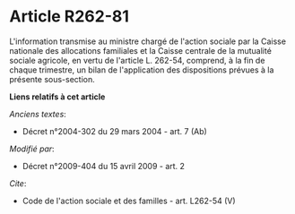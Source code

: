 # Article R262-81

L'information transmise au ministre chargé de l'action sociale par la Caisse nationale des allocations familiales et la
Caisse centrale de la mutualité sociale agricole, en vertu de l'article L. 262-54, comprend, à la fin de chaque trimestre, un
bilan de l'application des dispositions prévues à la présente sous-section.

**Liens relatifs à cet article**

_Anciens textes_:

  - Décret n°2004-302 du 29 mars 2004 - art. 7 (Ab)

_Modifié par_:

  - Décret n°2009-404 du 15 avril 2009 - art. 2

_Cite_:

  - Code de l'action sociale et des familles - art. L262-54 (V)
